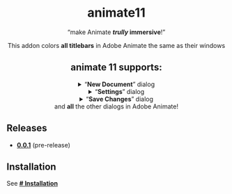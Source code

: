 <div align="center">

# animate11

<q>make Animate ***trully* immersive**!</q>

This addon colors **all titlebars** in Adobe Animate the same as their windows
</div>

<div align="center">
    <h2>animate 11 supports:</h2>
    <details>
        <summary><q><b>New Document</b></q> dialog</summary>
        <br>
        <img src="./images/new_document_dark.png" alt="Dark Theme" />
    </details>
    <details>
        <summary><q><b>Settings</b></q> dialog</summary>
        <br>
        <img src="./images/settings_dark.png" alt="Dark Theme" />
    </details>
    <details>
        <summary><q><b>Save Changes</b></q> dialog</summary>
        <br>
        <img src="./images/save_changes_dark.png" alt="Dark Theme" />
    </details>
    <span>and <b>all</b> the other dialogs in Adobe Animate!</span>
</div>

## Releases
- [**0.0.1**](https://github.com/DeMineArchiver/animate-test-addons/releases/tag/animate11-v0.0.1 "animate11-v0.0.1") (pre-release)

## Installation

See [**# Installation**](https://github.com/DeMineArchiver/animate-test-addons#Installation "github.com/DeMineArchiver/animate-test-addons")